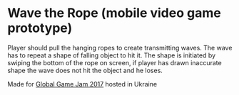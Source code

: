 #   Wave the Rope (mobile video game prototype)

Player should pull the hanging ropes to create transmitting waves. The wave has to repeat a shape of falling object to hit it. The shape is initiated by swiping the bottom of the rope on screen, if player has drawn inaccurate shape the wave does not hit the object and he loses.

Made for [Global Game Jam 2017](https://globalgamejam.org/2018/jam-sites/flight-academy) hosted in Ukraine
